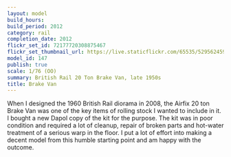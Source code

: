 ```yaml
---
layout: model
build_hours: 
build_period: 2012
category: rail
completion_date: 2012
flickr_set_id: 72177720308875467
flickr_set_thumbnail_url: https://live.staticflickr.com/65535/52956245982_cd460eded0_m.jpg
model_id: 147
publish: true
scale: 1/76 (OO)
summary: British Rail 20 Ton Brake Van, late 1950s
title: Brake Van
---
```


When I designed the 1960 British Rail diorama in 2008, the Airfix 20 ton Brake Van was one of the key items of rolling stock I wanted to include in it. I bought a new Dapol copy of the kit for the purpose. The kit was in poor condition and required a lot of cleanup, repair of broken parts and hot-water treatment of a serious warp in the floor. I put a lot of effort into making a decent model from this humble starting point and am happy with the outcome.
